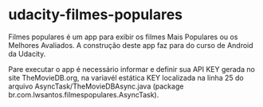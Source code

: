 # udacity-filmes-populares

Filmes populares é um app para exibir os filmes Mais Populares ou os Melhores Avaliados.
A construção deste app faz para do curso de Android da Udacity.

Pare executar o app é necessário informar e definir sua API KEY gerada no site TheMovieDB.org, na variavél estática KEY localizada na linha 25 do arquivo AsyncTask/TheMovieDBAsync.java (package br.com.lwsantos.filmespopulares.AsyncTask).
